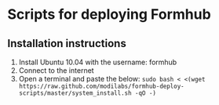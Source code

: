Scripts for deploying Formhub
=============================

Installation instructions
-------------------------

1. Install Ubuntu 10.04 with the username: formhub
2. Connect to the internet
3. Open a terminal and paste the below:
`sudo bash < <(wget https://raw.github.com/modilabs/formhub-deploy-scripts/master/system_install.sh -qO -)`

